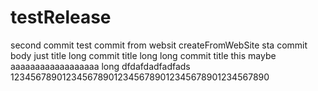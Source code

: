 # testRelease
second commit
test commit from websit
createFromWebSite
sta
commit body 
just title
long commit title
long long commit title this maybe aaaaaaaaaaaaaaaaaa long dfdafdadfadfads
12345678901234567890123456789012345678901234567890
